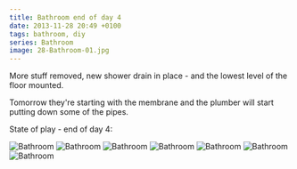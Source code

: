 ```yaml
---
title: Bathroom end of day 4
date: 2013-11-28 20:49 +0100
tags: bathroom, diy
series: Bathroom
image: 28-Bathroom-01.jpg
---
```


More stuff removed, new shower drain in place - and the lowest level of the floor mounted.

Tomorrow they're starting with the membrane and the plumber will start putting down some of the pipes.

State of play - end of day 4:

![Bathroom](28-Bathroom-01.jpg 'Bathroom')
![Bathroom](28-Bathroom-02.jpg 'Bathroom')
![Bathroom](28-Bathroom-03.jpg 'Bathroom')
![Bathroom](28-Bathroom-04.jpg 'Bathroom')
![Bathroom](28-Bathroom-05.jpg 'Bathroom')
![Bathroom](28-Bathroom-06.jpg 'Bathroom')
![Bathroom](28-Bathroom-07.jpg 'Bathroom')

